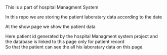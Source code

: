 <P>This is a part of hospital Managment System</P>
<P>In this repo we are storing the patient laboratary data according to the date</P><P>At the show page we show the patient data </P>
<P>Here patient id generated by the hospital Managment system project and the database is linked to this page only for patient record<br>
So that the patient can see the all his laboratary data on this page.</P>

